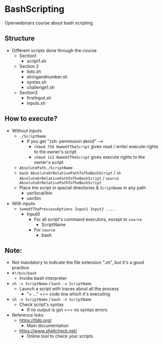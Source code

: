 # BashScripting
Openwebinars course about bash scripting

## Structure
* Different scripts done through the course
  * Section1
    * script1.sh
  * Section 2
    * lists.sh
    * stringandnumber.sh
    * syntax.sh
    * challenge1.sh
  * Section3
    * firstInput.sh  
    * inputs.sh


## How to execute?
* Without inputs
  * `./ScriptName`
    * If you get "zsh: permission denid" -->
      * `chmod 750 NameOfTheScript` gives read / write/ execute rights to the owner's script
      * `chmod 111 NameOfTheScript` gives execute rights to the owner's script
  * `AbsolutePath./ScriptName`
  * `bash AbsoluteOrRelativePathToTheBashScript` / `sh AbsoluteOrRelativePathToTheBashScript` / `source AbsoluteOrRelativePathToTheBashScript`
  * Place the script in special directories & `ScriptName` in any path
    * usr/local/bin
    * usr/bin 
* With inputs
  * `SomeOfThePreviousOptions Input1 Input2 ....`
    * Input0
      * For all script's command executors, except to `source` 
        * ScriptName
      * For `source` 
        * bash



## Note:
* Not mandatory to indicate the file extension ".sh", but it's a good practice.
* `#!/bin/bash`
    * Invoke bash interpreter
* `sh -x ScriptName`  / `bash -x ScriptName`
  * Launch a script with traces about all the process
    * "+ ..." === code line which it's executing
* `sh -n ScriptName`  / `bash -n ScriptName`
  * Check script's syntax
    * If no output is got === no syntax errors
* Reference links
  * https://tldp.org/
    * Main documentation
  * https://www.shellcheck.net/
    * Online tool to check your scripts
